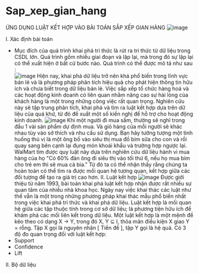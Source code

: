 # Sap_xep_gian_hang
ỨNG DỤNG LUẬT KẾT HỢP VÀO BÀI TOÁN SẮP XẾP GIAN HÀNG
![image](https://github.com/user-attachments/assets/84df673d-3407-444c-a5cc-4a649f28acbc)

I. Xác định bài toán 
- Mục đích của quá trình khai phá tri thức là rút ra tri thức từ dữ liệu trong CSDL lớn. Quá trình gồm nhiều giai đoạn và lặp lại, mà trong đó sự lặp lại có thể xuất hiện ở bất cứ bước nào. Quá trình có thể được mô tả như sau :  
 ![image](https://github.com/user-attachments/assets/c984b4e5-6215-4bb4-b188-0ef6c6dc7cc2)
Hiện nay, khai phá dữ liệu trở nên khá phổ biến trong lĩnh vực bán lẻ và là phương pháp phân tích hiệu quả cho phát hiện thông tin hữu ích và chưa biết trong dữ liệu bán lẻ. Việc sắp xếp tổ chức hàng hoá và các hoạt động kinh doanh có liên quan nhằm nâng cao sự hài lòng của khách hàng là một trong những công việc rất quan trọng. Nghiên cứu này sẽ tập trung phân tích, khai phá và tìm ra luật kết hợp dựa trên dữ liệu của quá khứ, từ đó đề xuất một số kiến nghị để hỗ trợ cho hoạt động kinh doanh. 
![image](https://github.com/user-attachments/assets/b6d757d3-b37e-4c51-8ff3-4dbbde5a7083) 
Khi một người đi mua sắm, thường sẽ nghĩ trong đầu 1 vài sản phẩm dự định mua. Và giỏ hàng của mỗi người sẽ khác nhau tùy vào sở thích và nhu cầu sử dụng. Bạn hãy tưởng tượng một tình huống thú vị là một ông bố vào siêu thị mua đồ bỉm sữa cho con và rồi quay sang bên cạnh lại đụng món khoái khẩu và trường hợp ngược lại. WalMart tìm được quy luật này dựa trên nghiên cứu dữ liệu hành vi mua hàng của họ "Có 60% đàn ông đi siêu thị vào tối thứ 6, nếu họ mua bỉm cho trẻ em thì sẽ mua cả bia." Từ đó ta có thể nhận thấy rằng chúng ta hoàn toàn có thể tìm ra được mối quan hệ tương quan, kết hợp giữa các đối tượng để tạo ra giá trị cao hơn. 
II. Luật kết hợp
![image](https://github.com/user-attachments/assets/1ea16e2f-2559-445b-a07f-af686cbdda50) 
Được giới thiệu từ năm 1993, bài toán khai phá luật kết hợp nhận được rất nhiều sự quan tâm của nhiều nhà khoa học. Ngày nay việc khai thác các luật như thế vẫn là một trong những phương pháp khai thác mẫu phổ biến nhất trong việc khai phá tri thức và khai phá dữ liệu. Luật kết hợp là mối quan hệ giữa các tập thuộc tính trong cơ sở dữ liệu; là phương tiện hữu ích để khám phá các mối liên kết trong dữ liệu. Một luật kết hợp là một mệnh đề kéo theo có dạng X → Y, trong đó X, Y ⊆ I, thỏa mãn điều kiện X giao Y = rỗng. Tập X gọi là nguyên nhân [ Tiền đề ], tập Y gọi là hệ quả. 
Có 3 độ đo quan trọng đối với luật kết hợp:  
- Support
- Confidence
- Lift


II. Bộ dữ liệu
